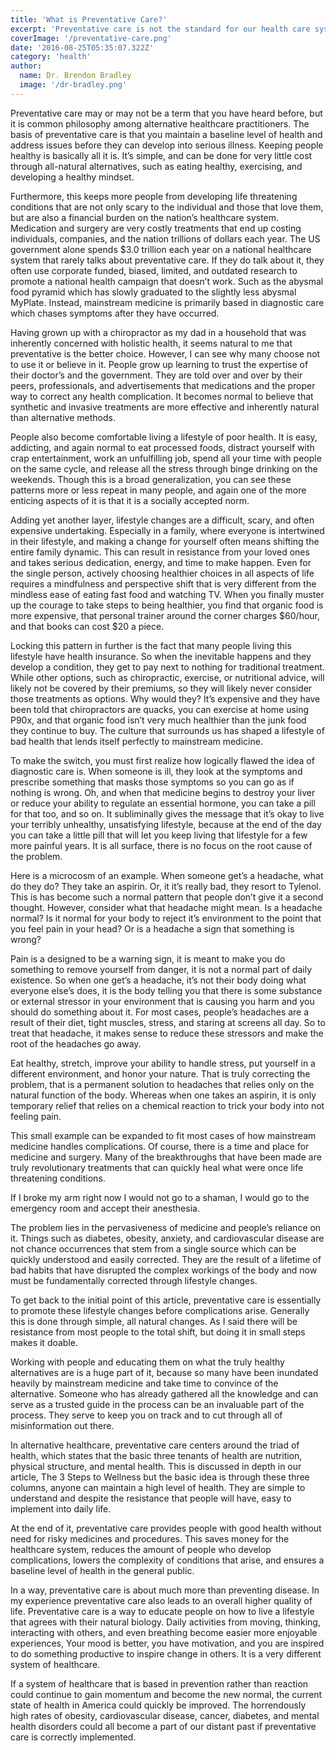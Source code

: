 ```yaml
---
title: 'What is Preventative Care?'
excerpt: 'Preventative care is not the standard for our health care system. Should it be?'
coverImage: '/preventative-care.png'
date: '2016-08-25T05:35:07.322Z'
category: 'health'
author:
  name: Dr. Brendon Bradley
  image: '/dr-bradley.png'
---
```


Preventative care may or may not be a term that you have heard before, but it is common philosophy among alternative healthcare practitioners. The basis of preventative care is that you maintain a baseline level of health and address issues before they can develop into serious illness. Keeping people healthy is basically all it is. It’s simple, and can be done for very little cost through all-natural alternatives, such as eating healthy, exercising, and developing a healthy mindset.

Furthermore, this keeps more people from developing life threatening conditions that are not only scary to the individual and those that love them, but are also a financial burden on the nation’s healthcare system. Medication and surgery are very costly treatments that end up costing individuals, companies, and the nation trillions of dollars each year. The US government alone spends $3.0 trillion each year on a national healthcare system that rarely talks about preventative care. If they do talk about it, they often use corporate funded, biased, limited, and outdated research to promote a national health campaign that doesn’t work. Such as the abysmal food pyramid which has slowly graduated to the slightly less abysmal MyPlate. Instead, mainstream medicine is primarily based in diagnostic care which chases symptoms after they have occurred.

Having grown up with a chiropractor as my dad in a household that was inherently concerned with holistic health, it seems natural to me that preventative is the better choice. However, I can see why many choose not to use it or believe in it. People grow up learning to trust the expertise of their doctor’s and the government. They are told over and over by their peers, professionals, and advertisements that medications and the proper way to correct any health complication. It becomes normal to believe that synthetic and invasive treatments are more effective and inherently natural than alternative methods.

People also become comfortable living a lifestyle of poor health. It is easy, addicting, and again normal to eat processed foods, distract yourself with crap entertainment, work an unfulfilling job, spend all your time with people on the same cycle, and release all the stress through binge drinking on the weekends. Though this is a broad generalization, you can see these patterns more or less repeat in many people, and again one of the more enticing aspects of it is that it is a socially accepted norm.

Adding yet another layer, lifestyle changes are a difficult, scary, and often expensive undertaking. Especially in a family, where everyone is intertwined in their lifestyle, and making a change for yourself often means shifting the entire family dynamic. This can result in resistance from your loved ones and takes serious dedication, energy, and time to make happen. Even for the single person, actively choosing healthier choices in all aspects of life requires a mindfulness and perspective shift that is very different from the mindless ease of eating fast food and watching TV. When you finally muster up the courage to take steps to being healthier, you find that organic food is more expensive, that personal trainer around the corner charges $60/hour, and that books can cost $20 a piece.

Locking this pattern in further is the fact that many people living this lifestyle have health insurance. So when the inevitable happens and they develop a condition, they get to pay next to nothing for traditional treatment. While other options, such as chiropractic, exercise, or nutritional advice, will likely not be covered by their premiums, so they will likely never consider those treatments as options. Why would they? It’s expensive and they have been told that chiropractors are quacks, you can exercise at home using P90x, and that organic food isn’t very much healthier than the junk food they continue to buy. The culture that surrounds us has shaped a lifestyle of bad health that lends itself perfectly to mainstream medicine.

To make the switch, you must first realize how logically flawed the idea of diagnostic care is. When someone is ill, they look at the symptoms and prescribe something that masks those symptoms so you can go as if nothing is wrong. Oh, and when that medicine begins to destroy your liver or reduce your ability to regulate an essential hormone, you can take a pill for that too, and so on. It subliminally gives the message that it’s okay to live your terribly unhealthy, unsatisfying lifestyle, because at the end of the day you can take a little pill that will let you keep living that lifestyle for a few more painful years. It is all surface, there is no focus on the root cause of the problem.

Here is a microcosm of an example. When someone get’s a headache, what do they do? They take an aspirin. Or, it it’s really bad, they resort to Tylenol. This is has become such a normal pattern that people don’t give it a second thought. However, consider what that headache might mean. Is a headache normal? Is it normal for your body to reject it’s environment to the point that you feel pain in your head? Or is a headache a sign that something is wrong?

Pain is a designed to be a warning sign, it is meant to make you do something to remove yourself from danger, it is not a normal part of daily existence. So when one get’s a headache, it’s not their body doing what everyone else’s does, it is the body telling you that there is some substance or external stressor in your environment that is causing you harm and you should do something about it. For most cases, people’s headaches are a result of their diet, tight muscles, stress, and staring at screens all day. So to treat that headache, it makes sense to reduce these stressors and make the root of the headaches go away.

Eat healthy, stretch, improve your ability to handle stress, put yourself in a different environment, and honor your nature. That is truly correcting the problem, that is a permanent solution to headaches that relies only on the natural function of the body. Whereas when one takes an aspirin, it is only temporary relief that relies on a chemical reaction to trick your body into not feeling pain.

This small example can be expanded to fit most cases of how mainstream medicine handles complications. Of course, there is a time and place for medicine and surgery. Many of the breakthroughs that have been made are truly revolutionary treatments that can quickly heal what were once life threatening conditions.

If I broke my arm right now I would not go to a shaman, I would go to the emergency room and accept their anesthesia.

The problem lies in the pervasiveness of medicine and people’s reliance on it. Things such as diabetes, obesity, anxiety, and cardiovascular disease are not chance occurrences that stem from a single source which can be quickly understood and easily corrected. They are the result of a lifetime of bad habits that have disrupted the complex workings of the body and now must be fundamentally corrected through lifestyle changes.

To get back to the initial point of this article, preventative care is essentially to promote these lifestyle changes before complications arise. Generally this is done through simple, all natural changes. As I said there will be resistance from most people to the total shift, but doing it in small steps makes it doable.

Working with people and educating them on what the truly healthy alternatives are is a huge part of it, because so many have been inundated heavily by mainstream medicine and take time to convince of the alternative. Someone who has already gathered all the knowledge and can serve as a trusted guide in the process can be an invaluable part of the process. They serve to keep you on track and to cut through all of misinformation out there.

In alternative healthcare, preventative care centers around the triad of health, which states that the basic three tenants of health are nutrition, physical structure, and mental health. This is discussed in depth in our article, The 3 Steps to Wellness but the basic idea is  through these three columns, anyone can maintain a high level of health. They are simple to understand and despite the resistance that people will have, easy to implement into daily life.

At the end of it, preventative care provides people with good health without need for risky medicines and procedures. This saves money for the healthcare system, reduces the amount of people who develop complications, lowers the complexity of conditions that arise, and ensures a baseline level of health in the general public.

In a way, preventative care is about much more than preventing disease. In my experience preventative care also leads to an overall higher quality of life. Preventative care is a way to educate people on how to live a lifestyle that agrees with their natural biology. Daily activities from moving, thinking, interacting with others, and even breathing become easier more enjoyable experiences, Your mood is better, you have motivation, and you are inspired to do something productive to inspire change in others. It is a very different system of healthcare.

If a system of healthcare that is based in prevention rather than reaction could continue to gain momentum and become the new normal, the current state of health in America could quickly be improved. The horrendously high rates of obesity, cardiovascular disease, cancer, diabetes, and mental health disorders could all become a part of our distant past if preventative care is correctly implemented.
